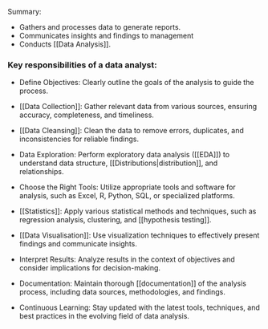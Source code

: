 Summary:
- Gathers and processes data to generate reports.
- Communicates insights and findings to management
- Conducts [[Data Analysis]].

### Key responsibilities of a data analyst:

- Define Objectives: Clearly outline the goals of the analysis to guide the process.
  
- [[Data Collection]]: Gather relevant data from various sources, ensuring accuracy, completeness, and timeliness.
  
- [[Data Cleansing]]: Clean the data to remove errors, duplicates, and inconsistencies for reliable findings.
  
- Data Exploration: Perform exploratory data analysis ([[EDA]]) to understand data structure, [[Distributions|distribution]], and relationships.
  
- Choose the Right Tools: Utilize appropriate tools and software for analysis, such as Excel, R, Python, SQL, or specialized platforms.
  
- [[Statistics]]: Apply various statistical methods and techniques, such as regression analysis, clustering, and [[hypothesis testing]].
  
- [[Data Visualisation]]: Use visualization techniques to effectively present findings and communicate insights.
  
- Interpret Results: Analyze results in the context of objectives and consider implications for decision-making.
  
- Documentation: Maintain thorough [[documentation]] of the analysis process, including data sources, methodologies, and findings.
  
- Continuous Learning: Stay updated with the latest tools, techniques, and best practices in the evolving field of data analysis.
